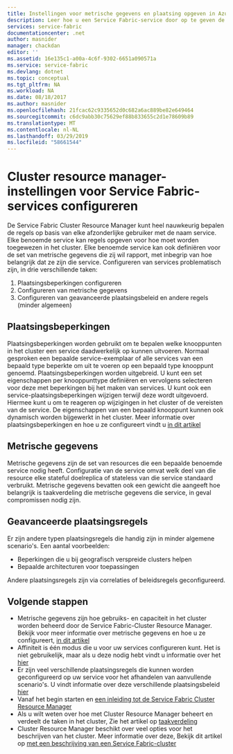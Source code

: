```yaml
---
title: Instellingen voor metrische gegevens en plaatsing opgeven in Azure Service Fabric | Microsoft Docs
description: Leer hoe u een Service Fabric-service door op te geven de metrische gegevens, plaatsingsbeperkingen en andere plaatsingsbeleid te beschrijven.
services: service-fabric
documentationcenter: .net
author: masnider
manager: chackdan
editor: ''
ms.assetid: 16e135c1-a00a-4c6f-9302-6651a090571a
ms.service: service-fabric
ms.devlang: dotnet
ms.topic: conceptual
ms.tgt_pltfrm: NA
ms.workload: NA
ms.date: 08/18/2017
ms.author: masnider
ms.openlocfilehash: 21fcac62c9335652d0c682a6ac889be82e649464
ms.sourcegitcommit: c6dc9abb30c75629ef88b833655c2d1e78609b89
ms.translationtype: MT
ms.contentlocale: nl-NL
ms.lasthandoff: 03/29/2019
ms.locfileid: "58661544"
---
```

# <a name="configuring-cluster-resource-manager-settings-for-service-fabric-services"></a>Cluster resource manager-instellingen voor Service Fabric-services configureren
De Service Fabric Cluster Resource Manager kunt heel nauwkeurig bepalen de regels op basis van elke afzonderlijke gebruiker met de naam service. Elke benoemde service kan regels opgeven voor hoe moet worden toegewezen in het cluster. Elke benoemde service kan ook definiëren voor de set van metrische gegevens die zij wil rapport, met inbegrip van hoe belangrijk dat ze zijn die service. Configureren van services problematisch zijn, in drie verschillende taken:

1. Plaatsingsbeperkingen configureren
2. Configureren van metrische gegevens
3. Configureren van geavanceerde plaatsingsbeleid en andere regels (minder algemeen)

## <a name="placement-constraints"></a>Plaatsingsbeperkingen
Plaatsingsbeperkingen worden gebruikt om te bepalen welke knooppunten in het cluster een service daadwerkelijk op kunnen uitvoeren. Normaal gesproken een bepaalde service-exemplaar of alle services van een bepaald type beperkte om uit te voeren op een bepaald type knooppunt genoemd. Plaatsingsbeperkingen worden uitgebreid. U kunt een set eigenschappen per knooppunttype definiëren en vervolgens selecteren voor deze met beperkingen bij het maken van services. U kunt ook een service-plaatsingsbeperkingen wijzigen terwijl deze wordt uitgevoerd. Hiermee kunt u om te reageren op wijzigingen in het cluster of de vereisten van de service. De eigenschappen van een bepaald knooppunt kunnen ook dynamisch worden bijgewerkt in het cluster. Meer informatie over plaatsingsbeperkingen en hoe u ze configureert vindt u [in dit artikel](service-fabric-cluster-resource-manager-cluster-description.md#node-properties-and-placement-constraints)

## <a name="metrics"></a>Metrische gegevens
Metrische gegevens zijn de set van resources die een bepaalde benoemde service nodig heeft. Configuratie van de service omvat welk deel van die resource elke stateful doelreplica of stateless van die service standaard verbruikt. Metrische gegevens bevatten ook een gewicht die aangeeft hoe belangrijk is taakverdeling die metrische gegevens die service, in geval compromissen nodig zijn.

## <a name="advanced-placement-rules"></a>Geavanceerde plaatsingsregels
Er zijn andere typen plaatsingsregels die handig zijn in minder algemene scenario's. Een aantal voorbeelden:
- Beperkingen die u bij geografisch verspreide clusters helpen
- Bepaalde architecturen voor toepassingen

Andere plaatsingsregels zijn via correlaties of beleidsregels geconfigureerd.

## <a name="next-steps"></a>Volgende stappen
- Metrische gegevens zijn hoe gebruiks- en capaciteit in het cluster worden beheerd door de Service Fabric-Cluster Resource Manager. Bekijk voor meer informatie over metrische gegevens en hoe u ze configureert, [in dit artikel](service-fabric-cluster-resource-manager-metrics.md)
- Affiniteit is één modus die u voor uw services configureren kunt. Het is niet gebruikelijk, maar als u deze nodig hebt vindt u informatie over het [hier](service-fabric-cluster-resource-manager-advanced-placement-rules-affinity.md)
- Er zijn veel verschillende plaatsingsregels die kunnen worden geconfigureerd op uw service voor het afhandelen van aanvullende scenario's. U vindt informatie over deze verschillende plaatsingsbeleid [hier](service-fabric-cluster-resource-manager-advanced-placement-rules-placement-policies.md)
- Vanaf het begin starten en [een inleiding tot de Service Fabric Cluster Resource Manager](service-fabric-cluster-resource-manager-introduction.md)
- Als u wilt weten over hoe met Cluster Resource Manager beheert en verdeelt de taken in het cluster, Zie het artikel op [taakverdeling](service-fabric-cluster-resource-manager-balancing.md)
- Cluster Resource Manager beschikt over veel opties voor het beschrijven van het cluster. Meer informatie over deze, Bekijk dit artikel op [met een beschrijving van een Service Fabric-cluster](service-fabric-cluster-resource-manager-cluster-description.md)
